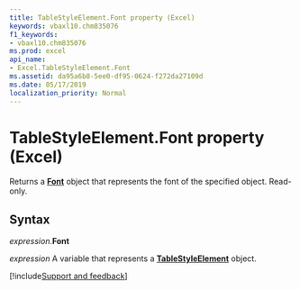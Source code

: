 ```yaml
---
title: TableStyleElement.Font property (Excel)
keywords: vbaxl10.chm835076
f1_keywords:
- vbaxl10.chm835076
ms.prod: excel
api_name:
- Excel.TableStyleElement.Font
ms.assetid: da95a6b8-5ee0-df95-0624-f272da27109d
ms.date: 05/17/2019
localization_priority: Normal
---
```



# TableStyleElement.Font property (Excel)

Returns a **[Font](Excel.Font(object).md)** object that represents the font of the specified object. Read-only.


## Syntax

_expression_.**Font**

_expression_ A variable that represents a **[TableStyleElement](Excel.TableStyleElement.md)** object.




[!include[Support and feedback](~/includes/feedback-boilerplate.md)]